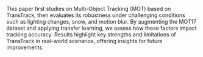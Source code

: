 This paper first studies on Multi-Object Tracking (MOT) based on TransTrack, then evaluates its robustness under challenging conditions such as lighting changes, snow, and motion blur. By augmenting the MOT17 dataset and applying transfer learning, we assess how these factors impact tracking accuracy. Results highlight key strengths and limitations of TransTrack in real-world scenarios, offering insights for future improvements.

